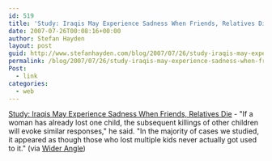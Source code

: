 ```yaml
---
id: 519
title: 'Study: Iraqis May Experience Sadness When Friends, Relatives Die'
date: 2007-07-26T00:08:16+00:00
author: Stefan Hayden
layout: post
guid: http://www.stefanhayden.com/blog/2007/07/26/study-iraqis-may-experience-sadness-when-friends-relatives-die/
permalink: /blog/2007/07/26/study-iraqis-may-experience-sadness-when-friends-relatives-die/
Post:
  - link
categories:
  - web
---
```

<p> <a href="http://www.theonion.com/content/news/study_iraqis_may_experience?utm_source=onion_rss_daily">Study: Iraqis May Experience Sadness When Friends, Relatives Die</a> - "If a woman has already lost one child, the subsequent killings of other children will evoke similar responses," he said. "In the majority of cases we studied, it appeared as though those who lost multiple kids never actually got used to it."  (via <a href="http://widerangle.tumblr.com/">Wider Angle</a>)
</p>

